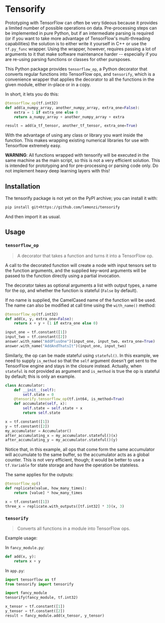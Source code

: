 # Tensorify

Prototyping with TensorFlow can often be very tideous because it provides a
limited number of possible operations on data. Pre-processing steps can be
implemented in pure Python, but if an intermediate parsing is required (or if
you want to take more advantage of TensorFlow's multi-threading capabilities)
the solution is to either write it yourself in C++ or use the `tf.py_func`
wrapper. Using the wrapper, however, requires passing a lot of arguments
to it that make software maintenance harder -- especially if you are re-using
parsing functions or classes for other pursposes.

This Python package provides `tensorflow_op`, a Python decorator that converts
regular functions into TensorFlow ops, and `tensorify`, which is a
convenience wrapper that applies the decorator to all the functions in the
given module, either in-place or in a copy. 

In short, it lets you do this:

```python
@tensorflow_op(tf.int32)
def add(a_numpy_array, another_numpy_array, extra_one=False):
    extra = 1 if extra_one else 0
    return a_numpy_array + another_numpy_array + extra

result = add(a_tf_tensor, another_tf_tensor, extra_one=True)
```

With the advantage of using any class or library you want inside the 
function. This makes wrapping existing numerical libraries for use with
Tensorflow extremely easy.

**WARNING**: All functions wrapped with tensorify will be executed in the
same machine as the main script, so this is not a very efficient solution.
This is intended for prototyping and for pre-processing or parsing code only.
Do not implement heavy deep learning layers with this!

## Installation

The tensorify package is not yet on the PyPI archive; you can install it with:

```bash
pip install git+https://github.com/lemonzi/tensorify
```

And then import it as usual.

## Usage

### `tensorflow_op`

> A decorator that takes a function and turns it into a TensorFlow op.

A call to the decorated function will create a node with input tensors
set to the function arguments, and the supplied key-word arguments will
be passed to the function directly using a partial invocation.

The decorator takes as optional arguments a list with output types, a
name for the op, and whether the function is stateful (`False` by default).

If no name is supplied, the CamelCased name of the function will be used.
The name can also be modified at call time using the `with_name()` method:

```python
@tensorflow_op(tf.int32)
def add(x, y, extra_one=False):
    return x + y + (1 if extra_one else 0)

input_one = tf.constant([1])
input_two = tf.constant([2])
answer.with_name("AddPlusOne")(input_one, input_two, extra_one=True)
answer.with_name("AddAndThatsIt")(input_one, input_two)
```

Similarly, the op can be made stateful using `stateful()`. In this example,
we need to supply `is_method` so that the `self` argument doesn't get
sent to the TensorFlow engine and stays in the closure instead.
Actually, when `stateful` is not provided as argument and `is_method` is
true the op is stateful by default; this is only an example.

```python
class Accumulator:
    def __init__(self):
        self.state = 0
    @tensorify.tensorflow_op(tf.int64, is_method=True)
    def accumulate(self, x):
        self.state = self.state + x
        return self.state

x = tf.constant([1])
y = tf.constant([2])
my_accumulator = Accumulator()
after_accumulating_x = my_accumulator.stateful()(x)
after_accumulating_y = my_accumulator.stateful()(y)
```

Notice that, in this example, all ops that come form the same accumulator
will accumulate to the same buffer, so the accumulator acts as a global
counter. This is not very efficient, though; it would be better to use a
`tf.Variable` for state storage and have the operation be stateless.

The same applies for the outputs:

```python
@tensorflow_op()
def replicate(value, how_many_times):
    return [value] * how_many_times

x = tf.constant([1])
three_x = replicate.with_outputs([tf.int32] * 3)(x, 3)
```

### `tensorify`

> Converts all functions in a module into TensorFlow ops.

Example usage:

In `fancy_module.py`:

```python
def add(x, y):
    return x + y
```

In `app.py`:

```python
import tensorflow as tf
from tensorify import tensorify

import fancy_module
tensorify(fancy_module, tf.int32)

x_tensor = tf.constant([1])
y_tensor = tf.constant([2])
result = fancy_module.add(x_tensor, y_tensor)
```

